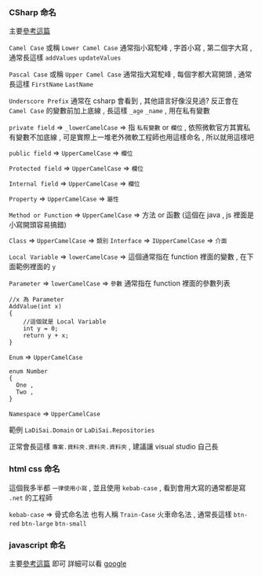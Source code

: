 ### CSharp 命名
主要[參考這篇](https://www.c-sharpcorner.com/UploadFile/8a67c0/C-Sharp-coding-standards-and-naming-conventions/)

`Camel Case` 或稱 `Lower Camel Case` 通常指小寫駝峰 , 字首小寫 , 第二個字大寫 , 通常長這樣 `addValues` `updateValues`

`Pascal Case` 或稱 `Upper Camel Case` 通常指大寫駝峰 , 每個字都大寫開頭 , 通常長這樣 `FirstName` `LastName`

`Underscore Prefix` 通常在 csharp 會看到 , 其他語言好像沒見過? 反正會在 `Camel Case` 的變數前加上底線 , 長這樣 `_age` `_name` , 用在私有變數

`private field` => `_lowerCamelCase` => 指 `私有變數` or `欄位` , 依照微軟官方其實私有變數不加底線 , 可是實際上一堆老外微軟工程師也用這樣命名 , 所以就用這樣吧

`public field` => `UpperCamelCase` => `欄位`

`Protected field` => `UpperCamelCase` => `欄位`

`Internal field` => `UpperCamelCase` => `欄位`

`Property` => `UpperCamelCase` => `屬性`

`Method or Function` => `UpperCamelCase` => 方法 or 函數 (這個在 java , js 裡面是小寫開頭容易搞錯)

`Class` => `UpperCamelCase` => `類別`
`Interface` => `IUpperCamelCase` => `介面`

`Local Variable` => `lowerCamelCase` => 這個通常指在 function 裡面的變數 , 在下面範例裡面的 `y`

`Parameter` => `lowerCamelCase` => `參數` 通常指在 function 裡面的參數列表
```
//x 為 Parameter
AddValue(int x)
{
	//這個就是 Local Variable
	int y = 0;
	return y + x;
}
```

`Enum` => `UpperCamelCase`
```
enum Number
{
  One ,
  Two ,
}
```

`Namespace` => `UpperCamelCase` 

範例 `LaDiSai.Domain` or `LaDiSai.Repositories`

正常會長這樣 `專案.資料夾.資料夾.資料夾` , 建議讓 visual studio 自己長

### html css 命名
這個我多半都 `一律使用小寫` , 並且使用 `kebab-case` , 看到會用大寫的通常都是寫 `.net` 的工程師

`kebab-case` => 骨式命名法 也有人稱 `Train-Case` 火車命名法 , 通常長這樣 `btn-red` `btn-large` `btn-small`

### javascript 命名
主要[參考這篇](https://www.30secondsofcode.org/articles/s/javascript-naming-conventions) 即可
詳細可以看 [google](https://google.github.io/styleguide/jsguide.html)
